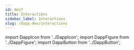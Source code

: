 ```yaml
---
id: dex7
title: Interactions
sidebar_label: Interactions
slug: /dapp-dex/interactions
---
```


import DappIcon from '../DappIcon';
import DappFigure from '../DappFigure';
import DappButton from '../DappButton';
